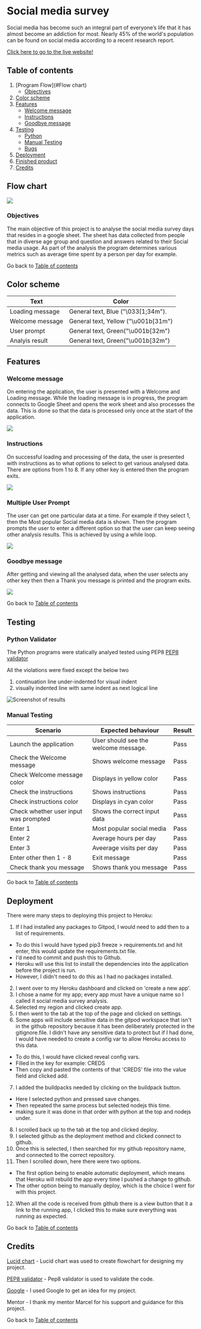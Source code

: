 # Social media survey

Social media has become such an integral part of everyone’s life that it has almost become an addiction for most. Nearly 45% of the world's population can be found on social media according to a recent research report.

[Click here to go to the live website!](https://social-media-survey-analysis.herokuapp.com/)
## Table of contents 

1. [Program Flow](#Flow chart)
    - [Objectives](#objectives)
2. [Color scheme](#color-scheme)
3. [Features](#features)
    - [Welcome message](#welcome-message)
    - [Instructions](#instructions) 
    - [Goodbye message](#goodbye-message)
4. [Testing](#testing)
    - [Python](#python-validator)
    - [Manual Testing](#manual-testing)
    - [Bugs](#bugs)
5. [Deployment](#deployment)
6. [Finished product](#finished-product)
7. [Credits](#credits)
    
## Flow chart

<img src="images/flow-chart.png">

### Objectives

The main objective of this project is to analyse the social media survey days that resides in a google sheet. The sheet has data collected from people that in diverse age group and question and answers related to their Social media usage. As part of the analysis the program determines various metrics such as average time spent by a person per day for example.

Go back to [Table of contents](#table-of-contents)


## Color scheme

Text | Color 
--- | --- 
Loading message | General text, Blue ("\033[1;34m").
Welcome message | General text, Yellow ("\u001b[31m")
User prompt     | General text, Green("\u001b[32m")
Analyis result  | General text, Green("\u001b[32m")

## Features

### Welcome message
On entering the application, the user is presented with a Welcome and Loading message. While the loading message is in progress, the program connects to Google Sheet and opens the work sheet and also processes the data. This is done so that the data is processed only once at the start of the application.

<img src="images/welcome-message.png">


### Instructions
On successful loading and processing of the data, the user is presented with instructions as to what options to select to get various analysed data. There are options from 1 to 8. If any other key is entered then the program exits.

<img src="images/user-prompt.png">

### Multiple User Prompt
The user can get one particular data at a time. For example if they select 1, then the Most popular Social media data is shown. Then the program prompts the user to enter a different option so that the user can keep seeing other analysis results. This is achieved by using a while loop.

<img src="images/multiple-user-prompt.png">

### Goodbye message
After getting and viewing all the analysed data, when the user selects any other key then then a Thank you message is printed and the program exits.

<img src = "images/good-bye-message">

Go back to [Table of contents](#table-of-contents)


## Testing

### Python Validator
The Python programs were statically analyed tested using PEP8 [PEP8 validator](http://pep8online.com/) 

All the violations were fixed except the below two
1. continuation line under-indented for visual indent
2. visually indented line with same indent as next logical line

<img src="images/validate.png" alt="Screenshot of results">


### Manual Testing 

Scenario | Expected behaviour | Result 
--- | --- | ---
Launch the application | User should see the welcome message. | Pass
Check the Welcome message | Shows welcome message | Pass
Check Welcome message color | Displays in yellow color | Pass
Check the instructions | Shows instructions | Pass
Check instructions color| Displays in cyan color | Pass
Check whether user input was prompted | Shows the correct input data | Pass
Enter 1 | Most popular social media | Pass
Enter 2 | Average hours per day | Pass
Enter 3 | Aveerage visits per day | Pass
Enter other then 1 - 8 | Exit message | Pass
Check thank you message | Shows thank you message | Pass

Go back to [Table of contents](#table-of-contents)


## Deployment 

There were many steps to deploying this project to Heroku:

1. If I had installed any packages to Gitpod, I would need to add then to a list of requirements. 
- To do this I would have typed pip3 freeze > requirements.txt and hit enter, this would update the requirements.txt file.
- I'd need to commit and push this to Github.
- Heroku will use this list to install the dependencies into the application before the project is run.
- However, I didn't need to do this as I had no packages installed.
2. I went over to my Heroku dashboard and clicked on 'create a new app'.
3. I chose a name for my app; every app must have a unique name so I called it social media survey analysis.
4. Selected my region and clicked create app. 
5. I then went to the tab at the top of the page and clicked on settings. 
6. Some apps will include sensitive data in the gitpod workspace that isn't in the github repository because it has been deliberately protected in the gitignore.file. I didn't have any sensitive data to protect but if I had done, I would have needed to create a config var to allow Heroku access to this data. 
 - To do this, I would have clicked reveal config vars.
 - Filled in the key for example: CREDS
 - Then copy and pasted the contents of that 'CREDS' file into the value field and clicked add. 
7. I added the buildpacks needed by clicking on the buildpack button.
 - Here I selected python and pressed save changes.
 - Then repeated the same process but selected nodejs this time.
 - making sure it was done in that order with python at the top and nodejs under.
8. I scrolled back up to the tab at the top and clicked deploy.
9. I selected github as the deployment method and clicked connect to github.
10. Once this is selected, I then searched for my github repository name, and connected to the correct repository.
11. Then I scrolled down, here there were two options.
 - The first option being to enable automatic deployment, which means that Heroku will rebuild the app every time I pushed a change to github.
 - The other option being to manually deploy, which is the choice I went for with this project.
12. When all the code is received from github there is a view button that it a link to the running app, I clicked this to make sure everything was running as expected.

Go back to [Table of contents](#table-of-contents)
## Credits 

[Lucid chart](https://www.lucidchart.com/pages/) - Lucid chart was used to create flowchart for designing my project.

[PEP8 validator](http://pep8online.com/) - Pep8 validator is used to validate the code.

[Google](https://www.google.ie/) - I used Google to get an idea for my project.

Mentor - I thank my mentor Marcel for his support and guidance for this project.  

Go back to [Table of contents](#table-of-contents)

